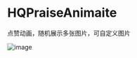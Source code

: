 # HQPraiseAnimaite
点赞动画，随机展示多张图片，可自定义图片


![image](https://github.com/yanhaiqiang/HQSkuDemo/blob/master/image.gif)
